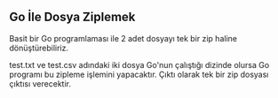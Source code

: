 ## Go İle Dosya Ziplemek

Basit bir Go programlaması ile 2 adet dosyayı tek bir zip haline dönüştürebiliriz.

test.txt ve test.csv adındaki iki dosya Go'nun çalıştığı dizinde olursa Go programı bu zipleme işlemini yapacaktır. Çıktı olarak tek bir zip dosyası çıktısı verecektir.

